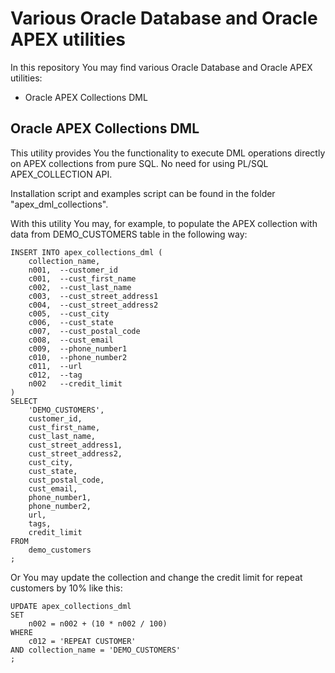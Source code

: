# Various Oracle Database and Oracle APEX utilities
In this repository You may find various Oracle Database and Oracle APEX utilities:

- Oracle APEX Collections DML

## Oracle APEX Collections DML
This utility provides You the functionality to execute DML operations directly on APEX collections from pure SQL. No need for using PL/SQL APEX_COLLECTION API.

Installation script and examples script can be found in the folder "apex_dml_collections".

With this utility You may, for example, to populate the APEX collection with data from DEMO_CUSTOMERS table in the following way:

```
INSERT INTO apex_collections_dml (
    collection_name, 
    n001,  --customer_id 
    c001,  --cust_first_name 
    c002,  --cust_last_name 
    c003,  --cust_street_address1 
    c004,  --cust_street_address2 
    c005,  --cust_city 
    c006,  --cust_state
    c007,  --cust_postal_code
    c008,  --cust_email
    c009,  --phone_number1
    c010,  --phone_number2
    c011,  --url
    c012,  --tag
    n002   --credit_limit
)
SELECT
    'DEMO_CUSTOMERS',
    customer_id, 
    cust_first_name, 
    cust_last_name, 
    cust_street_address1, 
    cust_street_address2, 
    cust_city, 
    cust_state, 
    cust_postal_code, 
    cust_email, 
    phone_number1, 
    phone_number2, 
    url, 
    tags,
    credit_limit
FROM 
    demo_customers 
;
```

Or You may update the collection and change the credit limit for repeat customers by 10% like this:

```
UPDATE apex_collections_dml
SET 
    n002 = n002 + (10 * n002 / 100)
WHERE
    c012 = 'REPEAT CUSTOMER'
AND collection_name = 'DEMO_CUSTOMERS'
;
```

